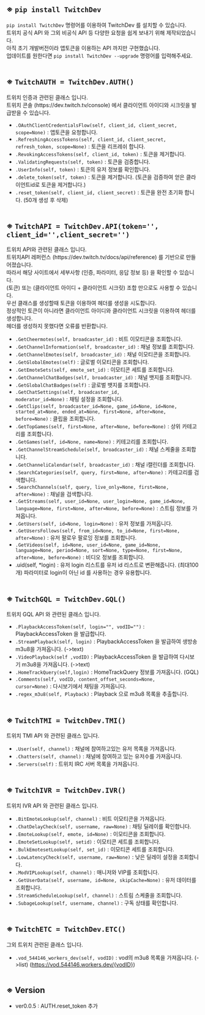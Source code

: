 <h2>※ <code>pip install TwitchDev</code></h2>
<code>pip install TwitchDev</code> 명령어를 이용하여 TwitchDev 를 설치할 수 있습니다.<br>
트위치 공식 API 와 그외 비공식 API 등 다양한 요청을 쉽게 보내기 위해 제작되었습니다.<br>
아직 초기 개발버전이라 앱토큰을 이용하는 API 까지만 구현했습니다.<br>
업데이트를 원한다면 <code>pip install TwitchDev --upgrade</code> 명령어를 입력해주세요.<br><br>

<h2>※ <code>TwitchAUTH = TwitchDev.AUTH()</code></h2>
트위치 인증과 관련된 클래스 입니다.<br>
트위치 콘솔 (https://dev.twitch.tv/console) 에서 클라이언트 아이디와 시크릿을 발급받을 수 있습니다.<br>

* <code>.OAuthClientCredentialsFlow(self, client_id, client_secret, scope=None)</code> : 앱토큰을 요청합니다.<br>
* <code>.RefreshingAccessTokens(self, client_id, client_secret, refresh_token, scope=None)</code> : 토큰을 리프레쉬 합니다.<br>
* <code>.RevokingAccessTokens(self, client_id, token)</code> : 토큰을 제거합니다.<br>
* <code>.ValidatingRequests(self, token)</code> : 토큰을 검증합니다.<br>
* <code>.UserInfo(self, token)</code> : 토큰의 유저 정보를 확인합니다.<br>
* <code>.delete_token(self, token)</code> : 토큰을 제거합니다. (토큰을 검증하여 얻은 클라이언트id로 토큰을 제거합니다.)<br>
* <code>.reset_token(self, client_id, client_secret)</code> : 토큰을 완전 초기화 합니다. (50개 생성 후 삭제)<br><br>


<h2>※ <code>TwitchAPI = TwitchDev.API(token='', client_id='',client_secret='')</code></h2>
트위치 API와 관련된 클래스 입니다.<br>
트위치API 레퍼런스 (https://dev.twitch.tv/docs/api/reference) 를 기반으로 만들어졌습니다.<br>
따라서 해당 사이트에서 세부사항 (인증, 파라미터, 응답 정보 등) 을 확인할 수 있습니다.<br>
(토큰) 또는 (클라이언트 아이디 + 클라이언트 시크릿) 조합 만으로도 사용할 수 있습니다.<br>
우선 클래스를 생성할때 토큰을 이용하여 헤더를 생성을 시도합니다.<br>
정상적인 토큰이 아니라면 클라이언트 아이디와 클라이언트 시크릿을 이용하여 헤더를 생성합니다.<br>
헤더를 생성하지 못했다면 오류를 반환합니다.<br>

* <code>.GetCheermotes(self, broadcaster_id)</code> : 비트 이모티콘을 조회합니다.<br>
* <code>.GetChannelInformation(self, broadcaster_id)</code> : 채널 정보를 조회합니다.<br>
* <code>.GetChannelEmotes(self, broadcaster_id)</code> : 채널 이모티콘을 조회합니다.<br>
* <code>.GetGlobalEmotes(self)</code> : 글로벌 이모티콘을 조회합니다.<br>
* <code>.GetEmoteSets(self, emote_set_id)</code> : 이모티콘 세트를 조회합니다.<br>
* <code>.GetChannelChatBadges(self, broadcaster_id)</code> : 채널 뱃지를 조회합니다.<br>
* <code>.GetGlobalChatBadges(self)</code> : 글로벌 뱃지를 조회합니다.<br>
* <code>.GetChatSettings(self, broadcaster_id, moderator_id=None)</code> : 채팅 설정을 조회합니다.<br>
* <code>.GetClips(self, broadcaster_id=None, game_id=None, id=None, started_at=None, ended_at=None, first=None, after=None, before=None)</code> : 클립을 조회합니다.<br>
* <code>.GetTopGames(self, first=None, after=None, before=None)</code> : 상위 카테고리를 조회합니다.<br>
* <code>.GetGames(self, id=None, name=None)</code> : 키테고리를 조회합니다.<br>
* <code>.GetChannelStreamSchedule(self, broadcaster_id)</code> : 채널 스케줄을 조회합니다.<br>
* <code>.GetChanneliCalendar(self, broadcaster_id)</code> : 채널 i캘린더를 조회합니다.<br>
* <code>.SearchCategories(self, query, first=None, after=None)</code> : 카테고리를 검색합니다.<br>
* <code>.SearchChannels(self, query, live_only=None, first=None, after=None)</code> : 채널을 검색합니다.<br>
* <code>.GetStreams(self, user_id=None, user_login=None, game_id=None, language=None, first=None, after=None, before=None)</code> : 스트림 정보를 가져옵니다.<br>
* <code>.GetUsers(self, id=None, login=None)</code> : 유저 정보를 가져옵니다.<br>
* <code>.GetUsersFollows(self, from_id=None, to_id=None, first=None, after=None)</code> : 유저 팔로우 팔로잉 정보를 조회합니다.<br>
* <code>.GetVideos(self, id=None, user_id=None, game_id=None, language=None, period=None, sort=None, type=None, first=None, after=None, before=None)</code> : 비디오 정보를 조회합니다.<br>
* <ode>.uid(self, *login)</code> : 유저 login 리스트를 유저 id 리스트로 변환해줍니다. (최대100개) 파라미터로 login이 아닌 id 를 사용하는 경우 유용합니다.<br><br>

<h2>※ <code>TwitchGQL = TwitchDev.GQL()</code></h2>
트위치 GQL API 와 관련된 클래스 입니다.<br>

* <code>.PlaybackAccessToken(self, login="", vodID="")</code> : PlaybackAccessToken 을 발급합니다.<br>
* <code>.StreamPlayback(self, login)</code> : PlaybackAccessToken 을 발급하여 생방송 m3u8을 가져옵니다. (->text)<br>
* <code>.VideoPlayback(self ,vodID)</code> : PlaybackAccessToken 을 발급하여 다시보기 m3u8을 가져옵니다. (->text)<br>
* <code>.HomeTrackQuery(self,login)</code> : HomeTrackQuery 정보를 가져옵니다. (GQL)<br>
* <code>.Comments(self, vodID, content_offset_seconds=None, cursor=None)</code> : 다시보기에서 채팅을 가져옵니다.<br>
* <code>.regex_m3u8(self, Playback)</code> : Playback 으로 m3u8 목록을 추출합니다.<br><br>

<h2>※ <code>TwitchTMI = TwitchDev.TMI()</code></h2>
트위치 TMI API 와 관련된 클래스 입니다.<br>

* <code>.User(self, channel)</code> : 채널에 참여하고있는 유저 목록을 가져옵니다.<br>
* <code>.Chatters(self, channel)</code> : 채널에 참여하고 있는 유저수를 가져옵니다.<br>
* <code>.Servers(self)</code> : 트위치 IRC 서버 목록을 가져옵니다.<br><br>

<h2>※ <code>TwitchIVR = TwitchDev.IVR()</code></h2>
트위치 IVR API 와 관련된 클래스 입니다.<br>

* <code>.BitEmoteLookup(self, channel)</code> : 비트 이모티콘을 가져옵니다.<br>
* <code>.ChatDelayCheck(self, username, raw=None)</code> : 채팅 딜레이를 확인합니다.<br>
* <code>.EmoteLookup(self, emote, id=None)</code> : 이모티콘을 조회합니다.<br>
* <code>.EmoteSetLookup(self, setid)</code> : 이모티콘 세트를 조회합니다.<br>
* <code>.BulkEmotesetLookup(self, set_id)</code> : 이모티콘 세트를 조회합니다.<br>
* <code>.LowLatencyCheck(self, username, raw=None)</code> : 낮은 딜레이 설정을 조회합니다.<br>
* <code>.ModVIPLookup(self, channel)</code> : 매니저와 VIP를 조회합니다.<br>
* <code>.GetUserData(self, username, id=None, skipCache=None)</code> : 유저 데이터를 조회합니다.<br>
* <code>.StreamScheduleLookup(self, channel)</code> : 스트림 스케줄을 조회합니다.<br>
* <code>.SubageLookup(self, username, channel)</code> : 구독 상태를 확인합니다.<br><br>

<h2>※ <code>TwitchETC = TwitchDev.ETC()</code></h2>
그외 트위치 관련된 클래스 입니다.<br>

* <code>.vod_544146_workers_dev(self, vodID)</code> : vod의 m3u8 목록을 가져옵니다. (->list) (https://vod.544146.workers.dev/{vodID})<br><br>

<h2>※ Version</h2>

* ver0.0.5 : AUTH.reset_token 추가<br>
